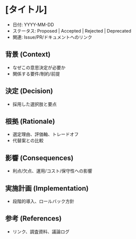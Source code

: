 # [タイトル]

- 日付: YYYY-MM-DD
- ステータス: Proposed | Accepted | Rejected | Deprecated
- 関連: Issue/PR/ドキュメントへのリンク

## 背景 (Context)
- なぜこの意思決定が必要か
- 関係する要件/制約/前提

## 決定 (Decision)
- 採用した選択肢と要点

## 根拠 (Rationale)
- 選定理由、評価軸、トレードオフ
- 代替案との比較

## 影響 (Consequences)
- 利点/欠点、運用/コスト/保守性への影響

## 実施計画 (Implementation)
- 段階的導入、ロールバック方針

## 参考 (References)
- リンク、調査資料、議論ログ

